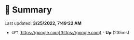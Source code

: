 # 📖 Summary
Last updated: **3/25/2022, 7:49:22 AM**

- `GET` [https://google.com](https://google.com) - **Up** (235ms)
